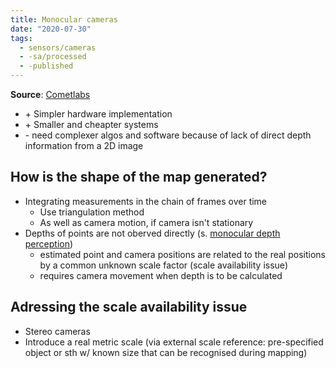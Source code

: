 ```yaml
---
title: Monocular cameras
date: "2020-07-30"
tags:
  - sensors/cameras
  - -sa/processed
  - -published
---
```


**Source**: [Cometlabs](bibliography/cometlabs.md)    

*   \+ Simpler hardware implementation
*   \+ Smaller and cheapter systems
*   \- need complexer algos and software because of lack of direct depth information from a 2D image

## How is the shape of the map generated?

*   Integrating measurements in the chain of frames over time
    *   Use triangulation method
    *   As well as camera motion, if camera isn't stationary
*   Depths of points are not oberved directly (s. [monocular depth perception](permanent/10-monocular-depth-perception.md))
    *   estimated point and camera positions are related to the real positions by a common unknown scale factor (scale availability issue)
    *   requires camera movement when depth is to be calculated

## Adressing the scale availability issue

*   Stereo cameras
*   Introduce a real metric scale (via external scale reference: pre-specified object or sth w/ known size that can be recognised during mapping)

